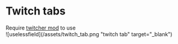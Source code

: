 # Twitch tabs <br>
Require [twitcher mod](https://www.curseforge.com/minecraft/mc-mods/twitcher) to use <br>
![uselessfield](/assets/twitch_tab.png "twitch tab" target="_blank")